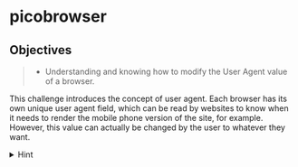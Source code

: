 # picobrowser
## Objectives
> - Understanding and knowing how to modify the User Agent value of a browser.

This challenge introduces the concept of user agent. Each browser has its own unique user agent field, which can be read by websites to know when it needs to render the mobile phone version of the site, for example. However, this value can actually be changed by the user to whatever they want.
<details>
<summary>Hint</summary>
<br>
If we visit the website https://jupiter.challenges.picoctf.org/problem/28921/ and click on the green Flag button, we will get a message stating we are not picobrowser, so let’s solve that! Let’s change our user agent string to `picobrowser` by using one of the methods below and now clicking on the green Flag button takes us straight to the prize.

Note – To change our user agent we can do the following:

- Chrome: Right click > Inspect > 3 dots at the right > More Tools > Network conditions 
\> Uncheck ‘Use browser default’ > Write your own value
- Firefox: Visit the site ‘about:config’ in your address bar and dismiss the warning > type ‘general.useragent.override’, select ‘String’ for its value and click on the + sign > Enter your desired value (remember to delete this once you are done!)
</details>
